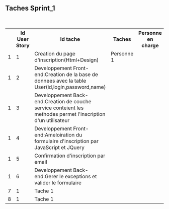 ﻿
 <h2>Taches Sprint_1</h2></br>

<table style="width:100%">
<th>
	<th>Id User Story</th>
	<th>Id tache</th>
	<th>Taches</th> 
	<th>Personne en charge</th>
</th>
<tr>
	<td>1</td>
	<td>1</td>
	<td>Creation du page d'inscription(Html+Design)</td> 
	<td>Personne 1</td>
</tr>

<tr>
	<td>1</td>
	<td>2</td>
	<td>Developpement Front-end:Creation de la base de donnees avec la table User(id,login,password,name)</td> 
	<td></td>
</tr>

<tr>
	<td>1</td>
	<td>3</td>
	<td>Developpement Back-end:Creation de couche service conteient les methodes permet l'inscription d'un utilisateur </td> 
	<td></td>
</tr>

<tr>
	<td>1</td>
	<td>4</td>
	<td>Developpement Front-end:Ameloiration du formulaire d'inscription par JavaScript et JQuery </td> 
	<td></td>
</tr>
<tr>
	<td>1</td>
	<td>5</td>
	<td>Confirmation d'inscription par email </td>
	<td></td>
</tr>
<tr>
	<td>1</td>
	<td>6</td>
	<td>Developpement Back-end:Gerer le exceptions et valider le formulaire </td> 
	<td></td>
</tr>
<tr>
	<td>7</td>
	<td>1</td>
	<td>Tache 1</td>
	<td></td>
</tr>
<tr>
	<td>8</td>
	<td>1</td>
	<td>Tache 1</td>
	<td></td>
</tr>


</table>
